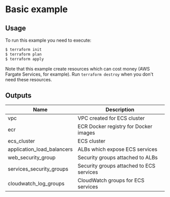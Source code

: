 # Basic example

## Usage

To run this example you need to execute:

```bash
$ terraform init
$ terraform plan
$ terraform apply
```

Note that this example create resources which can cost money (AWS Fargate Services, for example). Run `terraform destroy` when you don't need these resources.

## Outputs

| Name | Description |
|------|-------------|
| vpc | VPC created for ECS cluster |
| ecr | ECR Docker registry for Docker images |
| ecs_cluster | ECS cluster |
| application_load_balancers | ALBs which expose ECS services |
| web_security_group | Security groups attached to ALBs |
| services_security_groups | Security groups attached to ECS services |
| cloudwatch_log_groups | CloudWatch groups for ECS services |

